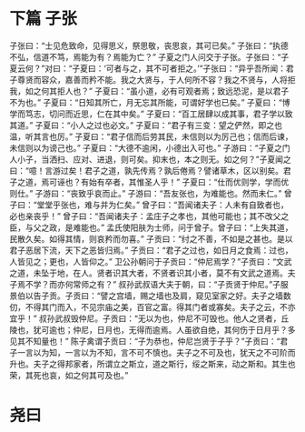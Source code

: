 # 下篇 子张
子张曰：“士见危致命，见得思义，祭思敬，丧思哀，其可已矣。”
子张曰：“执德不弘，信道不笃，焉能为有？焉能为亡？”
子夏之门人问交于子张。子张曰：“子夏云何？”对曰：“子夏曰：‘可者与之，其不可者拒之。’”子张曰：“异乎吾所闻：君子尊贤而容众，嘉善而矜不能。我之大贤与，于人何所不容？我之不贤与，人将拒我，如之何其拒人也？”
子夏曰：“虽小道，必有可观者焉；致远恐泥，是以君子不为也。”
子夏曰：“日知其所亡，月无忘其所能，可谓好学也已矣。”
子夏曰：“博学而笃志，切问而近思，仁在其中矣。”
子夏曰：“百工居肆以成其事，君子学以致其道。”
子夏曰：“小人之过也必文。”
子夏曰：“君子有三变：望之俨然，即之也温，听其言也厉。”
子夏曰：“君子信而后劳其民，未信则以为厉己也；信而后谏，未信则以为谤己也。”
子夏曰：“大德不逾闲，小德出入可也。”
子游曰：“子夏之门人小子，当洒扫、应对、进退，则可矣。抑末也，本之则无。如之何？”子夏闻之曰：“噫！言游过矣！君子之道，孰先传焉？孰后倦焉？譬诸草木，区以别矣。君子之道，焉可诬也？有始有卒者，其惟圣人乎！”
子夏曰：“仕而优则学，学而优则仕。”
子游曰：“丧致乎哀而止。”
子游曰：“吾友张也，为难能也。然而未仁。”
曾子曰：“堂堂乎张也，难与并为仁矣。”
曾子曰：“吾闻诸夫子：人未有自致者也，必也亲丧乎！”
曾子曰：“吾闻诸夫子：孟庄子之孝也，其他可能也；其不改父之臣，与父之政，是难能也。”
孟氏使阳肤为士师，问于曾子。曾子曰：“上失其道，民散久矣。如得其情，则哀矜而勿喜。”
子贡曰：“纣之不善，不如是之甚也。是以君子恶居下流，天下之恶皆归焉。”
子贡曰：“君子之过也，如日月之食焉：过也，人皆见之；更也，人皆仰之。”
卫公孙朝问于子贡曰：“仲尼焉学？”子贡曰：“文武之道，未坠于地，在人。贤者识其大者，不贤者识其小者，莫不有文武之道焉。夫子焉不学？而亦何常师之有？”
叔孙武叔语大夫于朝，曰：“子贡贤于仲尼。”子服景伯以告子贡。子贡曰：“譬之宫墙，赐之墙也及肩，窥见室家之好。夫子之墙数仞，不得其门而入，不见宗庙之美，百官之富。得其门者或寡矣。夫子之云，不亦宜乎！”
叔孙武叔毁仲尼。子贡曰：“无以为也，仲尼不可毁也。他人之贤者，丘陵也，犹可逾也；仲尼，日月也，无得而逾焉。人虽欲自绝，其何伤于日月乎？多见其不知量也！”
陈子禽谓子贡曰：“子为恭也，仲尼岂贤于子乎？”子贡曰：“君子一言以为知，一言以为不知，言不可不慎也。夫子之不可及也，犹天之不可阶而升也。夫子之得邦家者，所谓立之斯立，道之斯行，绥之斯来，动之斯和。其生也荣，其死也哀，如之何其可及也。”
# 尧曰
